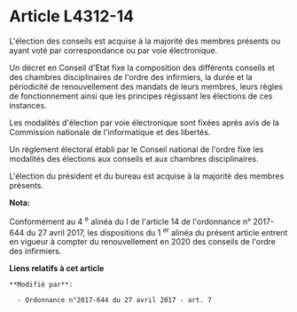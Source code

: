 # Article L4312-14

L'élection des conseils est acquise à la majorité des membres présents ou ayant voté par correspondance ou par voie
électronique.

Un décret en Conseil d'Etat fixe la composition des différents conseils et des chambres disciplinaires de l'ordre des
infirmiers, la durée et la périodicité de renouvellement des mandats de leurs membres, leurs règles de fonctionnement ainsi
que les principes régissant les élections de ces instances.

Les modalités d'élection par voie électronique sont fixées après avis de la Commission nationale de l'informatique et des
libertés.

Un règlement électoral établi par le Conseil national de l'ordre fixe les modalités des élections aux conseils et aux
chambres disciplinaires.

L'élection du président et du bureau est acquise à la majorité des membres présents.

**Nota:**

Conformément au 4
  <sup>e</sup> alinéa du I de l'article 14 de l'ordonnance n° 2017-644 du 27 avril 2017, les dispositions du 1
  <sup>er</sup> alinéa du présent article entrent en vigueur à compter du renouvellement en 2020 des conseils de l'ordre des
infirmiers.

**Liens relatifs à cet article**

	**Modifié par**:

	  - Ordonnance n°2017-644 du 27 avril 2017 - art. 7
